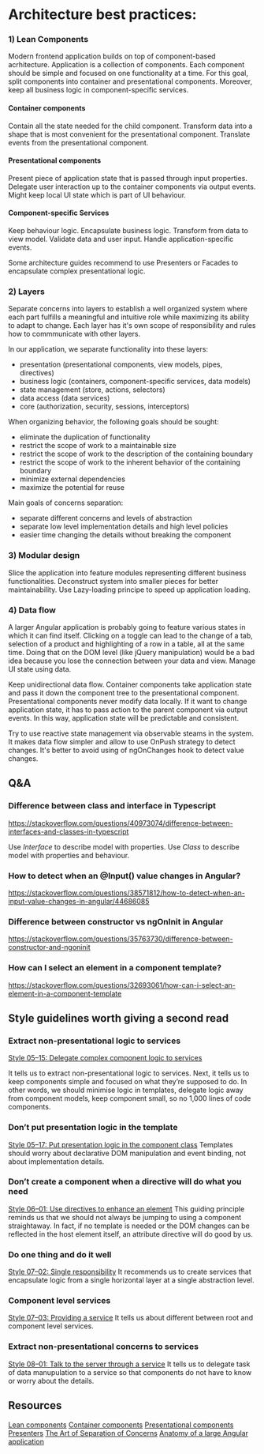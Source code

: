 # Architecture best practices:
### 1) Lean Components
Modern frontend application builds on top of component-based acrhitecture. Application is a collection of components. 
Each component should be simple and focused on one functionality at a time. For this goal, split components into
container and presentational components. Moreover, keep all business logic in component-specific services.

#### Container components
Contain all the state needed for the child component. 
Transform data into a shape that is most convenient for the presentational component. 
Translate events from the presentational component. 

#### Presentational components
Present piece of application state that is passed through input properties. 
Delegate user interaction up to the container components via output events.
Might keep local UI state which is part of UI behaviour.

#### Component-specific Services
Keep behaviour logic.
Encapsulate business logic.
Transform from data to view model.
Validate data and user input.
Handle application-specific events.

Some architecture guides recommend to use Presenters or Facades to encapsulate complex presentational logic. 


### 2) Layers
Separate concerns into layers to establish a well organized system where each part 
fulfills a meaningful and intuitive role while maximizing its ability to adapt to change.
Each layer has it's own scope of responsibility and rules how to commmunicate with other layers.

In our application, we separate functionality into these layers:
- presentation (presentational components, view models, pipes, directives)
- business logic (containers, component-specific services, data models)
- state management (store, actions, selectors)
- data access (data services)
- core (authorization, security, sessions, interceptors)

When organizing behavior, the following goals should be sought:
- eliminate the duplication of functionality
- restrict the scope of work to a maintainable size
- restrict the scope of work to the description of the containing boundary
- restrict the scope of work to the inherent behavior of the containing boundary
- minimize external dependencies
- maximize the potential for reuse

Main goals of concerns separation: 
- separate different concerns and levels of abstraction
- separate low level implementation details and high level policies
- easier time changing the details without breaking the component


### 3) Modular design
Slice the application into feature modules representing different business functionalities.
Deconstruct system into smaller pieces for better maintainability. Use Lazy-loading principe to speed up application loading.

### 4) Data flow
A larger Angular application is probably going to feature various states in which it can find itself. 
Clicking on a toggle can lead to the change of a tab, selection of a product and highlighting of a row in a table, all at the same time. 
Doing that on the DOM level (like jQuery manipulation) would be a bad idea because you lose the connection between your data and view.
Manage UI state using data.

Keep unidirectional data flow. Container components take application state and pass it down the component tree to the presentational component.
Presentational components never modify data locally. If it want to change application state, it has to pass action to the parent component via output events.
In this way, application state will be predictable and consistent.

Try to use reactive state management via observable steams in the system. It makes data flow simpler and allow to use OnPush strategy to detect changes. 
It's better to avoid using of ngOnChanges hook to detect value changes. 

## Q&A
### Difference between class and interface in Typescript
https://stackoverflow.com/questions/40973074/difference-between-interfaces-and-classes-in-typescript

Use *Interface* to describe model with properties.
Use *Class* to describe model with properties and behaviour.

### How to detect when an @Input() value changes in Angular?
https://stackoverflow.com/questions/38571812/how-to-detect-when-an-input-value-changes-in-angular/44686085

### Difference between constructor vs ngOnInit in Angular
https://stackoverflow.com/questions/35763730/difference-between-constructor-and-ngoninit

### How can I select an element in a component template?
https://stackoverflow.com/questions/32693061/how-can-i-select-an-element-in-a-component-template


## Style guidelines worth giving a second read
### Extract non-presentational logic to services
[Style 05–15: Delegate complex component logic to services](https://angular.io/guide/styleguide#delegate-complex-component-logic-to-services)

It tells us to extract non-presentational logic to services. Next, it tells us to keep components simple and focused on what they’re supposed to do. In other words, we should minimise logic in templates, delegate logic away from component models, keep component small, so no 1,000 lines of code components.

### Don’t put presentation logic in the template
[Style 05–17: Put presentation logic in the component class](https://angular.io/guide/styleguide#put-presentation-logic-in-the-component-class)
Templates should worry about declarative DOM manipulation and event binding, not about implementation details.

### Don’t create a component when a directive will do what you need
[Style 06–01: Use directives to enhance an element](https://angular.io/guide/styleguide#use-directives-to-enhance-an-element)
This guiding principle reminds us that we should not always be jumping to using a component straightaway. In fact, if no template is needed or the DOM changes can be reflected in the host element itself, an attribute directive will do good by us.

### Do one thing and do it well
[Style 07–02: Single responsibility](https://angular.io/guide/styleguide#single-responsibility-1)
It recommends us to create services that encapsulate logic from a single horizontal layer at a single abstraction level.

### Component level services
[Style 07–03: Providing a service](https://angular.io/guide/styleguide#providing-a-service)
It tells us about different between root and component level services.

### Extract non-presentational concerns to services
[Style 08–01: Talk to the server through a service](https://angular.io/guide/styleguide#talk-to-the-server-through-a-service)
It tells us to delegate task of data manupulation to a service so that components do not have to know or worry about the details.

## Resources
[Lean components](https://indepth.dev/lean-angular-components/)
[Container components](https://indepth.dev/container-components-with-angular/)
[Presentational components](https://indepth.dev/presentational-components-with-angular/)
[Presenters](https://indepth.dev/presenters-with-angular/)
[The Art of Separation of Concerns](http://aspiringcraftsman.com/2008/01/03/art-of-separation-of-concerns/)
[Anatomy of a large Angular application](https://medium.com/@krposlek/anatomy-of-a-large-angular-application-f098e5e36994)
